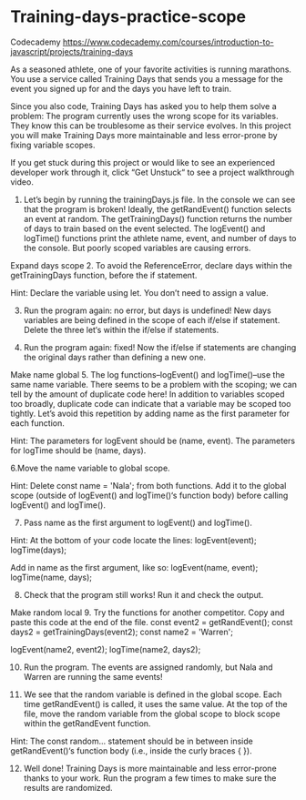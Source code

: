# Training-days-practice-scope
Codecademy https://www.codecademy.com/courses/introduction-to-javascript/projects/training-days


As a seasoned athlete, one of your favorite activities is running marathons. You use a service called Training Days that sends you a message for the event you signed up for and the days you have left to train.

Since you also code, Training Days has asked you to help them solve a problem: The program currently uses the wrong scope for its variables. They know this can be troublesome as their service evolves. In this project you will make Training Days more maintainable and less error-prone by fixing variable scopes.

If you get stuck during this project or would like to see an experienced developer work through it, click “Get Unstuck“ to see a project walkthrough video.


1. Let’s begin by running the trainingDays.js file. In the console we can see that the program is broken!
Ideally, the getRandEvent() function selects an event at random. The getTrainingDays() function returns the number of days to train based on the event selected. The logEvent() and logTime() functions print the athlete name, event, and number of days to the console.
But poorly scoped variables are causing errors.

Expand days scope
2. To avoid the ReferenceError, declare days within the getTrainingDays function, before the if statement.

Hint: Declare the variable using let. You don’t need to assign a value.

3. Run the program again: no error, but days is undefined! New days variables are being defined in the scope of each if/else if statement.
Delete the three let‘s within the if/else if statements.

4. Run the program again: fixed! Now the if/else if statements are changing the original days rather than defining a new one.

Make name global
5. The log functions–logEvent() and logTime()–use the same name variable. There seems to be a problem with the scoping; we can tell by the amount of duplicate code here! In addition to variables scoped too broadly, duplicate code can indicate that a variable may be scoped too tightly.
Let’s avoid this repetition by adding name as the first parameter for each function.

Hint: The parameters for logEvent should be (name, event). The parameters for logTime should be (name, days).

6.Move the name variable to global scope.

Hint: Delete const name = 'Nala'; from both functions. Add it to the global scope (outside of logEvent() and logTime()‘s function body) before calling logEvent() and logTime().

7. Pass name as the first argument to logEvent() and logTime().

Hint: At the bottom of your code locate the lines:
logEvent(event);
logTime(days);

Add in name as the first argument, like so:
logEvent(name, event);
logTime(name, days);

8. Check that the program still works! Run it and check the output.

Make random local
9. Try the functions for another competitor. Copy and paste this code at the end of the file.
const event2 = getRandEvent();
const days2 = getTrainingDays(event2);
const name2 = 'Warren';
 
logEvent(name2, event2);
logTime(name2, days2);

10. Run the program. The events are assigned randomly, but Nala and Warren are running the same events!

11. We see that the random variable is defined in the global scope. Each time getRandEvent() is called, it uses the same value.
At the top of the file, move the random variable from the global scope to block scope within the getRandEvent function.

Hint: The const random... statement should be in between inside getRandEvent()‘s function body (i.e., inside the curly braces { }).

12. Well done! Training Days is more maintainable and less error-prone thanks to your work. Run the program a few times to make sure the results are randomized.
